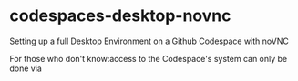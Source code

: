 # codespaces-desktop-novnc
Setting up a full Desktop Environment on a Github Codespace with noVNC

For those who don't know:access to the Codespace's system can only be done via 
